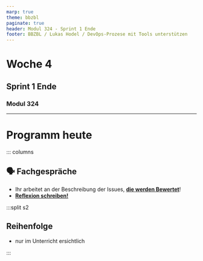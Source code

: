 ```yaml
---
marp: true
theme: bbzbl
paginate: true
header: Modul 324 - Sprint 1 Ende
footer: BBZBL / Lukas Hodel / DevOps-Prozese mit Tools unterstützen
---
```


<!-- _class: big center -->

# Woche 4

## Sprint 1 Ende

### Modul 324

---

# Programm heute

::: columns

## :speaking_head: Fachgespräche

- Ihr arbeitet an der Beschreibung der Issues, [**die werden Bewertet**](https://herrhodel.github.io/modul-324/docs/beurteilungen/LB1#teilnote-arbeitsvorgang)!
- [**Reflexion schreiben!**](https://herrhodel.github.io/modul-324/docs/beurteilungen/LB1#teilnote-schriftliche-reflexion)

:::split s2

## Reihenfolge

- nur im Unterricht ersichtlich

:::
